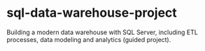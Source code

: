 # sql-data-warehouse-project
Building a modern data warehouse with SQL Server, including ETL processes, data modeling and analytics (guided project).
